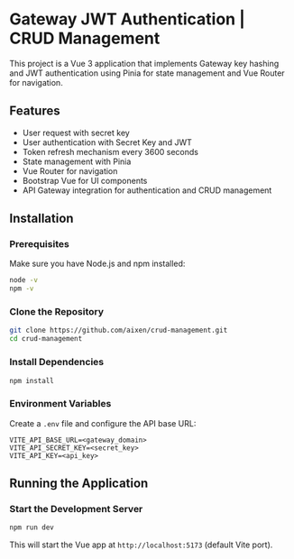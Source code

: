 # Gateway JWT Authentication | CRUD Management

This project is a Vue 3 application that implements Gateway key hashing and JWT authentication using Pinia for state management and Vue Router for navigation.

## Features
- User request with secret key
- User authentication with Secret Key and JWT
- Token refresh mechanism every 3600 seconds
- State management with Pinia
- Vue Router for navigation
- Bootstrap Vue for UI components
- API Gateway integration for authentication and CRUD management

## Installation

### Prerequisites
Make sure you have Node.js and npm installed:
```sh
node -v
npm -v
```

### Clone the Repository
```sh
git clone https://github.com/aixen/crud-management.git
cd crud-management
```

### Install Dependencies
```sh
npm install
```

### Environment Variables
Create a `.env` file and configure the API base URL:
```
VITE_API_BASE_URL=<gateway_domain>
VITE_API_SECRET_KEY=<secret_key>
VITE_API_KEY=<api_key>
```

## Running the Application

### Start the Development Server
```sh
npm run dev
```
This will start the Vue app at `http://localhost:5173` (default Vite port).

<!-- ## Authentication Flow
1. **Login**: The user enters credentials and receives a JWT token.
2. **State Management**: The token and user data are stored in Pinia.
3. **API Requests**: Authenticated requests include the JWT token in the headers.
4. **Token Refresh**: The app requests a new token every 3600 seconds.
5. **Logout**: The user logs out, clearing the token and state. -->
